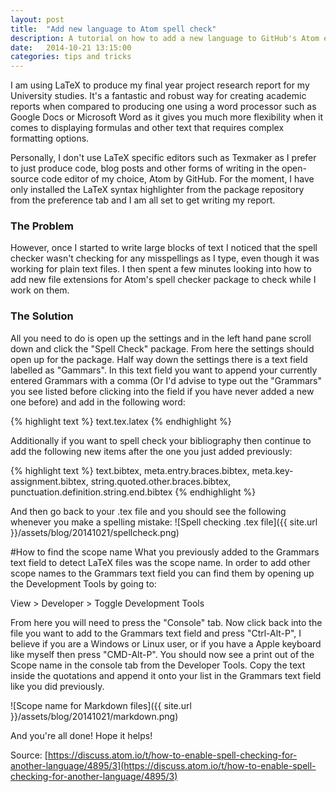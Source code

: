 ```yaml
---
layout: post
title:  "Add new language to Atom spell check"
description: A tutorial on how to add a new language to GitHub's Atom editor spell check such as LaTeX and other new file extensions. 
date:   2014-10-21 13:15:00
categories: tips and tricks
---
```

I am using LaTeX to produce my final year project research report for my University studies. It's a fantastic and robust way for creating academic reports when compared to producing one using a word processor such as Google Docs or Microsoft Word as it gives you much more flexibility when it comes to displaying formulas and other text that requires complex formatting options.

Personally, I don't use LaTeX specific editors such as Texmaker as I prefer to just produce code, blog posts and other forms of writing in the open-source code editor of my choice, Atom by GitHub. For the moment, I have only installed the LaTeX syntax highlighter from the package repository from the preference tab and I am all set to get writing my report.

### The Problem

However, once I started to write large blocks of text I noticed that the spell checker wasn't checking for any misspellings as I type, even though it was working for plain text files. I then spent a few minutes looking into how to add new file extensions for Atom's spell checker package to check while I work on them.

### The Solution

All you need to do is open up the settings and in the left hand pane scroll down and click the "Spell Check" package. From here the settings should open up for the package. Half way down the settings there is a text field labelled as "Gammars". In this text field you want to append your currently entered Grammars with a comma (Or I'd advise to type out the "Grammars" you see listed before clicking into the field if you have never added a new one before) and add in the following word:

{% highlight text %}
  text.tex.latex
{% endhighlight %}

Additionally if you want to spell check your bibliography then continue to add the following new items after the one you just added previously:

{% highlight text %}
  text.bibtex, meta.entry.braces.bibtex, meta.key-assignment.bibtex, string.quoted.other.braces.bibtex, punctuation.definition.string.end.bibtex
{% endhighlight %}

And then go back to your .tex file and you should see the following whenever you make a spelling mistake:
![Spell checking .tex file]({{ site.url }}/assets/blog/20141021/spellcheck.png)

#How to find the scope name
What you previously added to the Grammars text field to detect LaTeX files was the scope name. In order to add other scope names to the Grammars text field you can find them by opening up the Development Tools by going to:

View > Developer > Toggle Development Tools

From here you will need to press the "Console" tab. Now click back into the file you want to add to the Grammars text field and press "Ctrl-Alt-P", I believe if you are a Windows or Linux user, or if you have a Apple keyboard like myself then press "CMD-Alt-P". You should now see a print out of the Scope name in the console tab from the Developer Tools. Copy the text inside the quotations and append it onto your list in the Grammars text field like you did previously.

![Scope name for Markdown files]({{ site.url }}/assets/blog/20141021/markdown.png)

And you're all done! Hope it helps!

Source: [https://discuss.atom.io/t/how-to-enable-spell-checking-for-another-language/4895/3](https://discuss.atom.io/t/how-to-enable-spell-checking-for-another-language/4895/3)
